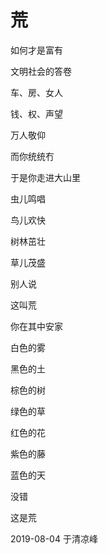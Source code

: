 # 荒

如何才是富有

文明社会的答卷

车、房、女人

钱、权、声望

万人敬仰

而你统统冇

于是你走进大山里

虫儿鸣唱

鸟儿欢快

树林茁壮

草儿茂盛

别人说

这叫荒

你在其中安家

白色的雾

黑色的土

棕色的树

绿色的草

红色的花

紫色的藤

蓝色的天

没错

这是荒

2019-08-04 于清凉峰